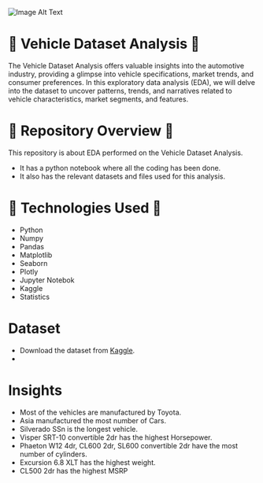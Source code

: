 ![Image Alt Text](https://hagerty-vid-images.imgix.net/vehicles/2004%20Viper%20137.jpg)

# 🌼  Vehicle Dataset Analysis  🌼
The Vehicle Dataset Analysis offers valuable insights into the automotive industry, providing a glimpse into vehicle specifications, market trends, and consumer preferences. In this exploratory data analysis (EDA), we will delve into the dataset to uncover patterns, trends, and narratives related to vehicle characteristics, market segments, and features.

# 🌼  Repository Overview  🌼
This repository is about EDA performed on the Vehicle Dataset Analysis.
   - It has a python notebook where all the coding has been done.
   - It also has the relevant datasets and files used for this analysis.

# 🌼  Technologies Used  🌼
* Python
* Numpy
* Pandas
* Matplotlib
* Seaborn
* Plotly
* Jupyter Notebok
* Kaggle
* Statistics

# Dataset 
* Download the dataset from [Kaggle](https://www.kaggle.com/code/beelaboo/car-dataset/input).
*  
# Insights  
* Most of the vehicles are manufactured by Toyota.
* Asia manufactured the most number of Cars.
* Silverado SSn is the longest vehicle.
* Visper SRT-10 convertible 2dr has the highest Horsepower.
* Phaeton W12 4dr, CL600 2dr, SL600 convertible 2dr have the most number of cylinders.
* Excursion 6.8 XLT has the highest weight.
* CL500 2dr has the highest MSRP
